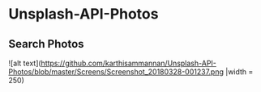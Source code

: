 # Unsplash-API-Photos

## Search Photos
![alt text](https://github.com/karthisammannan/Unsplash-API-Photos/blob/master/Screens/Screenshot_20180328-001237.png |width = 250)
